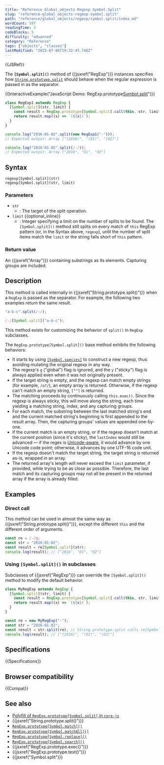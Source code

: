 ```yaml
---
title: "Reference Global_objects Regexp Symbol.Split"
slug: "reference-global_objects-regexp-symbol.split"
path: "reference/global_objects/regexp/symbol.split/index.md"
wordCount: 597
readingTime: 3
codeBlocks: 5
difficulty: "advanced"
category: "Reference"
tags: ["objects", "classes"]
lastModified: "2025-07-06T19:32:45.746Z"
---
```



{{JSRef}}

The **`[Symbol.split]()`** method of {{jsxref("RegExp")}} instances specifies how [`String.prototype.split`](/en-US/docs/Web/JavaScript/Reference/Global_Objects/String/split) should behave when the regular expression is passed in as the separator.

{{InteractiveExample("JavaScript Demo: RegExp.prototype[Symbol.split]()")}}

```js interactive-example
class RegExp1 extends RegExp {
  [Symbol.split](str, limit) {
    const result = RegExp.prototype[Symbol.split].call(this, str, limit);
    return result.map((x) => `(${x})`);
  }
}

console.log("2016-01-02".split(new RegExp1("-")));
// Expected output: Array ["(2016)", "(01)", "(02)"]

console.log("2016-01-02".split(/-/));
// Expected output: Array ["2016", "01", "02"]
```

## Syntax

```js-nolint
regexp[Symbol.split](str)
regexp[Symbol.split](str, limit)
```

### Parameters

- `str`
  - : The target of the split operation.
- `limit` {{optional_inline}}
  - : Integer specifying a limit on the number of splits to be found. The `[Symbol.split]()` method still splits on every match of `this` RegExp pattern (or, in the Syntax above, `regexp`), until the number of split items match the `limit` or the string falls short of `this` pattern.

### Return value

An {{jsxref("Array")}} containing substrings as its elements. Capturing groups are included.

## Description

This method is called internally in {{jsxref("String.prototype.split()")}} when a `RegExp` is passed as the separator. For example, the following two examples return the same result.

```js
"a-b-c".split(/-/);

/-/[Symbol.split]("a-b-c");
```

This method exists for customizing the behavior of `split()` in `RegExp` subclasses.

The `RegExp.prototype[Symbol.split]()` base method exhibits the following behaviors:

- It starts by using [`[Symbol.species]`](/en-US/docs/Web/JavaScript/Reference/Global_Objects/RegExp/Symbol.species) to construct a new regexp, thus avoiding mutating the original regexp in any way.
- The regexp's `g` ("global") flag is ignored, and the `y` ("sticky") flag is always applied even when it was not originally present.
- If the target string is empty, and the regexp can match empty strings (for example, `/a?/`), an empty array is returned. Otherwise, if the regexp can't match an empty string, `[""]` is returned.
- The matching proceeds by continuously calling `this.exec()`. Since the regexp is always sticky, this will move along the string, each time yielding a matching string, index, and any capturing groups.
- For each match, the substring between the last matched string's end and the current matched string's beginning is first appended to the result array. Then, the capturing groups' values are appended one-by-one.
- If the current match is an empty string, or if the regexp doesn't match at the current position (since it's sticky), the `lastIndex` would still be advanced — if the regex is [Unicode-aware](/en-US/docs/Web/JavaScript/Reference/Global_Objects/RegExp/unicode#unicode-aware_mode), it would advance by one Unicode code point; otherwise, it advances by one UTF-16 code unit.
- If the regexp doesn't match the target string, the target string is returned as-is, wrapped in an array.
- The returned array's length will never exceed the `limit` parameter, if provided, while trying to be as close as possible. Therefore, the last match and its capturing groups may not all be present in the returned array if the array is already filled.

## Examples

### Direct call

This method can be used in almost the same way as
{{jsxref("String.prototype.split()")}}, except the different `this` and the
different order of arguments.

```js
const re = /-/g;
const str = "2016-01-02";
const result = re[Symbol.split](str);
console.log(result); // ["2016", "01", "02"]
```

### Using `[Symbol.split]()` in subclasses

Subclasses of {{jsxref("RegExp")}} can override the `[Symbol.split]()` method to
modify the default behavior.

```js
class MyRegExp extends RegExp {
  [Symbol.split](str, limit) {
    const result = RegExp.prototype[Symbol.split].call(this, str, limit);
    return result.map((x) => `(${x})`);
  }
}

const re = new MyRegExp("-");
const str = "2016-01-02";
const result = str.split(re); // String.prototype.split calls re[Symbol.split]().
console.log(result); // ["(2016)", "(01)", "(02)"]
```

## Specifications

{{Specifications}}

## Browser compatibility

{{Compat}}

## See also

- [Polyfill of `RegExp.prototype[Symbol.split]` in `core-js`](https://github.com/zloirock/core-js#ecmascript-string-and-regexp)
- {{jsxref("String.prototype.split()")}}
- [`RegExp.prototype[Symbol.match]()`](/en-US/docs/Web/JavaScript/Reference/Global_Objects/RegExp/Symbol.match)
- [`RegExp.prototype[Symbol.matchAll]()`](/en-US/docs/Web/JavaScript/Reference/Global_Objects/RegExp/Symbol.matchAll)
- [`RegExp.prototype[Symbol.replace]()`](/en-US/docs/Web/JavaScript/Reference/Global_Objects/RegExp/Symbol.replace)
- [`RegExp.prototype[Symbol.search]()`](/en-US/docs/Web/JavaScript/Reference/Global_Objects/RegExp/Symbol.search)
- {{jsxref("RegExp.prototype.exec()")}}
- {{jsxref("RegExp.prototype.test()")}}
- {{jsxref("Symbol.split")}}
